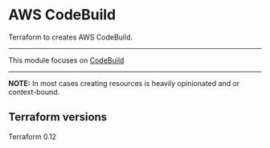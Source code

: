 # AWS CodeBuild

Terraform to creates AWS CodeBuild.

***

This module focuses on [CodeBuild](https://aws.amazon.com/codebuild/)

***

**NOTE:** In most cases creating resources is heavily opinionated and or context-bound.

## Terraform versions

Terraform 0.12
